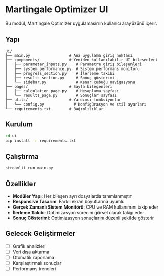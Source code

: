 # Martingale Optimizer UI

Bu modül, Martingale Optimizer uygulamasının kullanıcı arayüzünü içerir.

## Yapı

```
ui/
├── main.py                 # Ana uygulama giriş noktası
├── components/             # Yeniden kullanılabilir UI bileşenleri
│   ├── parameter_inputs.py    # Parametre giriş bileşenleri
│   ├── system_performance.py  # Sistem performans monitörü
│   ├── progress_section.py    # İlerleme takibi
│   ├── results_section.py     # Sonuç gösterimi
│   └── sidebar.py             # Kenar çubuğu navigasyonu
├── pages/                  # Sayfa bileşenleri
│   ├── calculation_page.py    # Hesaplama sayfası
│   └── results_page.py        # Sonuçlar sayfası
├── utils/                  # Yardımcı fonksiyonlar
│   └── config.py             # Konfigürasyon ve stil ayarları
└── requirements.txt        # Bağımlılıklar
```

## Kurulum

```bash
cd ui
pip install -r requirements.txt
```

## Çalıştırma

```bash
streamlit run main.py
```

## Özellikler

- **Modüler Yapı**: Her bileşen ayrı dosyalarda tanımlanmıştır
- **Responsive Tasarım**: Farklı ekran boyutlarına uyumlu
- **Gerçek Zamanlı Sistem Monitörü**: CPU ve RAM kullanımını takip eder
- **İlerleme Takibi**: Optimizasyon sürecini görsel olarak takip eder
- **Sonuç Gösterimi**: Optimizasyon sonuçlarını düzenli şekilde gösterir

## Gelecek Geliştirmeler

- [ ] Grafik analizleri
- [ ] Veri dışa aktarma
- [ ] Otomatik raporlama
- [ ] Karşılaştırmalı sonuçlar
- [ ] Performans trendleri
